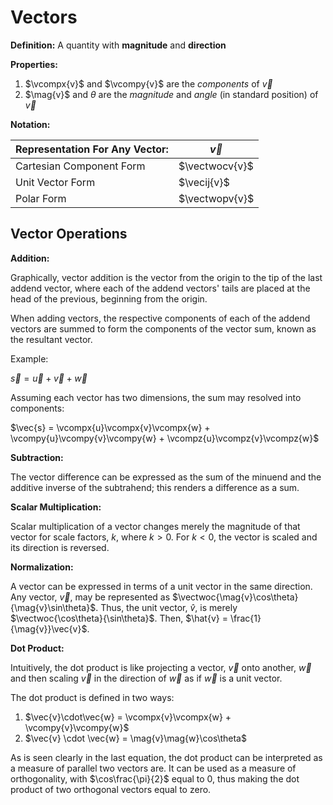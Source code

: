 # Vectors

__Definition:__ A quantity with **magnitude** and **direction**

__Properties:__

1. $\vcompx{v}$ and $\vcompy{v}$ are the *components* of $\vec{v}$
2. $\mag{v}$ and $\theta$ are the *magnitude* and *angle* (in standard position) of $\vec{v}$

__Notation:__

| Representation For Any Vector: | $\vec{v}$   |
| ------------------------------ | ----------- |
| Cartesian Component Form       | $\vectwocv{v}$ |
| Unit Vector Form               | $\vecij{v}$ |
| Polar Form                     | $\vectwopv{v}$ |

## Vector Operations

__Addition:__

Graphically, vector addition is the vector from the origin to the tip of the last addend vector, where each of the addend vectors' tails are placed at the head of the previous, beginning from the origin.

When adding vectors, the respective components of each of the addend vectors are summed to form the components of the vector sum, known as the resultant vector.

Example:

$\vec{s} = \vec{u} + \vec{v} + \vec{w}$

Assuming each vector has two dimensions, the sum may resolved into components:

$\vec{s} = \vcompx{u}\vcompx{v}\vcompx{w} + \vcompy{u}\vcompy{v}\vcompy{w} + \vcompz{u}\vcompz{v}\vcompz{w}$

__Subtraction:__

The vector difference can be expressed as the sum of the minuend and the additive inverse of the subtrahend; this renders a difference as a sum.

__Scalar Multiplication:__

Scalar multiplication of a vector changes merely the magnitude of that vector for scale factors, $k$, where $k > 0$. For $k < 0$, the vector is scaled and its direction is reversed.

__Normalization:__

A vector can be expressed in terms of a unit vector in the same direction. Any vector, $\vec{v}$, may be represented as $\vectwoc{\mag{v}\cos\theta}{\mag{v}\sin\theta}$. Thus, the unit vector, $\hat{v}$, is merely $\vectwoc{\cos\theta}{\sin\theta}$. Then, $\hat{v} = \frac{1}{\mag{v}}\vec{v}$.

__Dot Product:__

Intuitively, the dot product is like projecting a vector, $\vec{v}$ onto another, $\vec{w}$ and then scaling $\vec{v}$ in the direction of $\vec{w}$ as if $\vec{w}$ is a unit vector.

The dot product is defined in two ways:

1. $\vec{v}\cdot\vec{w} = \vcompx{v}\vcompx{w} + \vcompy{v}\vcompy{w}$
2. $\vec{v} \cdot \vec{w} = \mag{v}\mag{w}\cos\theta$

As is seen clearly in the last equation, the dot product can be interpreted as a measure of parallel two vectors are. It can be used as a measure of orthogonality, with  $\cos\frac{\pi}{2}$ equal to 0, thus making the dot product of two orthogonal vectors equal to zero.
